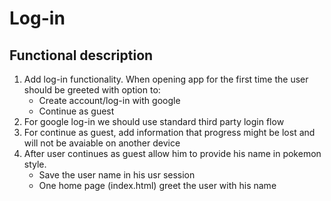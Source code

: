 # Log-in

## Functional description

1. Add log-in functionality. When opening app for the first time the user should be greeted with option to:
    - Create account/log-in with google
    - Continue as guest
2. For google log-in we should use standard third party login flow
3. For continue as guest, add information that progress might be lost and will not be avaiable on another device
4. After user continues as guest allow him to provide his name in pokemon style.
   - Save the user name in his usr session
   - One home page (index.html) greet the user with his name